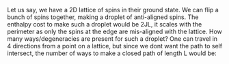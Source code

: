 Let us say, we have a 2D lattice of spins in their ground state. We can flip a bunch of spins together, making a droplet of anti-aligned spins. The enthalpy cost to make such a droplet would be 2JL, it scales with the perimeter as only the spins at the edge are mis-aligned with the lattice. How many ways/degeneracies are present for such a droplet? One can travel in 4 directions from a point on a lattice, but since we dont want the path to self intersect, the number of ways to make a closed path of length L would be: